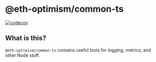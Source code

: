 # @eth-optimism/common-ts

[![codecov](https://codecov.io/gh/sliceledger-blockchain/slice-ledger/branch/develop/graph/badge.svg?token=0VTG7PG7YR&flag=common-ts-tests)](https://codecov.io/gh/sliceledger-blockchain/slice-ledger)

## What is this?

`@eth-optimism/common-ts` contains useful tools for logging, metrics, and other Node stuff.

